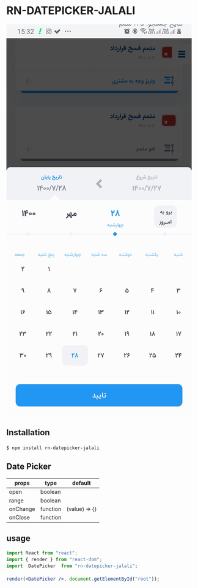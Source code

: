 # RN-DATEPICKER-JALALI

![alt-text](./help/rangePicker.png?raw=true)


## Installation

`$ npm install rn-datepicker-jalali`

## Date Picker

| props               | type                                | default                                                                                                             |
| ------------------- | ----------------------------------- | ------------------------------------------------------------------------------------------------------------------- |
| open             | boolean                            |                                                                                                               |
| range           | boolean                       |                                                                                                 |
| onChange           | function                     | (value) =>  {}                                                                                                  |
| onClose           | function                     |  

## usage

```jsx
import React from "react";
import { render } from "react-dom";
import  DatePicker  from "rn-datepicker-jalali";

render(<DatePicker />, document.getElementById("root"));
